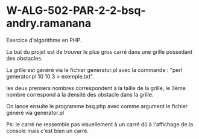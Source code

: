 # W-ALG-502-PAR-2-2-bsq-andry.ramanana
Exercice d'algorithme en PHP.

Le but du projet est de trouver le plus gros carré dans une grille possedant des obstacles.

La grille est généré via le fichier generator.pl avec la commande : "perl generator.pl 10 10 3 > exemple.txt".

les deux premiers nombres correspondent à la taille de la grille, le 3ème nombre correspond à la densité des obstacle dans la grille.

On lance ensuite le programme bsq.php avec comme argument le fichier généré via generator.pl

Ps: le carré ne ressemble pas visuellement à un carré dû à l'affichage de la console mais c'est bien un carré.
